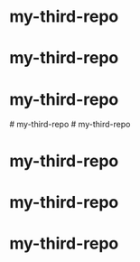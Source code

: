 # my-third-repo
# my-third-repo
# my-third-repo
#   m y - t h i r d - r e p o  
 # my-third-repo
# my-third-repo
# my-third-repo
# my-third-repo
